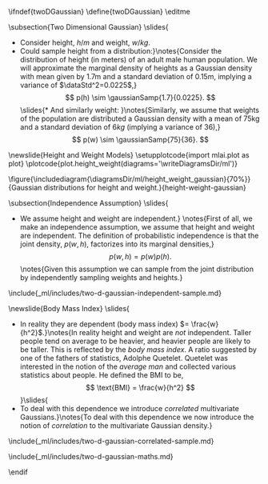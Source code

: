 \ifndef{twoDGaussian}
\define{twoDGaussian}
\editme

\subsection{Two Dimensional Gaussian}
\slides{
* Consider height, $h/m$ and weight, $w/kg$.
* Could sample height from a distribution:}\notes{Consider the distribution of height (in meters) of an adult male human population. We will approximate the marginal density of heights as a Gaussian density with mean given by $1.7\text{m}$ and a standard deviation of $0.15\text{m}$, implying a variance of $\dataStd^2=0.0225$,} 
  $$
  p(h) \sim \gaussianSamp{1.7}{0.0225}.
  $$
\slides{* And similarly weight: }\notes{Similarly, we assume that weights of the population are distributed a Gaussian density with a mean of $75 \text{kg}$ and a standard deviation of $6 kg$ (implying a variance of 36),}
  $$
  p(w) \sim \gaussianSamp{75}{36}.
  $$


\newslide{Height and Weight Models}
\setupplotcode{import mlai.plot as plot}
\plotcode{plot.height_weight(diagrams='\writeDiagramsDir/ml')}

\figure{\includediagram{\diagramsDir/ml/height_weight_gaussian}{70%}}{Gaussian distributions for height and weight.}{height-weight-gaussian}


\subsection{Independence Assumption}
\slides{
* We assume height and weight are independent.}
\notes{First of all, we make an independence assumption, we assume that height and weight are independent. The definition of probabilistic independence is that the joint density, $p(w, h)$, factorizes into its marginal densities,}
  $$
  p(w, h) = p(w)p(h).
  $$
\notes{Given this assumption we can sample from the joint distribution by independently sampling weights and heights.}

\include{_ml/includes/two-d-gaussian-independent-sample.md}

\newslide{Body Mass Index}
\slides{
* In reality they are dependent (body mass index) $= \frac{w}{h^2}$.}\notes{In reality height and weight are *not* independent. Taller people tend on average to be heavier, and heavier people are likely to be taller. This is reflected by the *body mass index*. A ratio suggested by one of the fathers of statistics, Adolphe Quetelet. Quetelet was interested in the notion of the *average man* and collected various statistics about people. He defined the BMI to be,
$$
\text{BMI} = \frac{w}{h^2}
$$}\slides{
* To deal with this dependence we introduce *correlated* multivariate Gaussians.}\notes{To deal with this dependence we now introduce the notion of *correlation* to the multivariate Gaussian density.}

\include{_ml/includes/two-d-gaussian-correlated-sample.md}

\include{_ml/includes/two-d-gaussian-maths.md}

\endif
